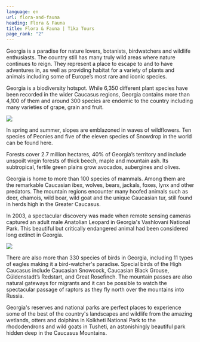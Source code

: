 ```yaml
---
language: en
url: flora-and-fauna
heading: Flora & Fauna
title: Flora & Fauna | Tika Tours
page_rank: "2"
---
```

<div class="row content-row"><!-- 871 (1)-->
<div class="col-xs-12 col-sm-6 col-md-6"><!-- 1194 -->

Georgia is a paradise for nature lovers, botanists, birdwatchers and wildlife enthusiasts.
The country still has many truly wild areas where nature continues to reign. They
represent a place to escape to and to have adventures in, as well as providing habitat
for a variety of plants and animals including some of Europe’s most rare and iconic
species.

</div>

<div class="col-xs-12 col-sm-6 col-md-6"><!-- 1195 -->

Georgia is a biodiversity hotspot. While 6,350 different plant species have been
recorded in the wider Caucasus regions, Georgia contains more than 4,100 of them
and around 300 species are endemic to the country including many varieties of grape,
grain and fruit.

</div>

</div>

<div class="row content-row"><!-- 872 (2)-->
<div class="col-xs-12 col-sm-6 col-md-6"><!-- 1196 -->

![](/library/content/img8.jpg)

In spring and summer, slopes are emblazoned in waves of wildflowers. Ten species
of Peonies and five of the eleven species of Snowdrop in the world can be found
here.

Forests cover 2.7 million hectares, 40% of Georgia’s territory and include unspoilt
virgin forests of thick beech, maple and mountain ash. Its subtropical, fertile
green plains grow avocados, aubergines and olives.

Georgia is home to more than 100 species of mammals. Among them are the remarkable
Caucasian ibex, wolves, bears, jackals, foxes, lynx and other predators. The mountain
regions encounter many hoofed animals such as deer, chamois, wild boar, wild goat
and the unique Caucasian tur, still found in herds high in the Greater Caucasus.

In 2003, a spectacular discovery was made when remote sensing cameras captured an
adult male Anatolian Leopard in Georgia's Vashlovani National Park. This beautiful
but critically endangered animal had been considered long extinct in Georgia.

</div>

<div class="col-xs-12 col-sm-6 col-md-6"><!-- 1197 -->

![](/library/content/img7.jpg)

There are also more than 330 species of birds in Georgia, including 11 types of eagles
making it a bird\-watcher's paradise. Special birds of the High Caucasus include
Caucasian Snowcock, Caucasian Black Grouse, Güldenstadt’s Redstart, and Great Rosefinch.
The mountain passes are also natural gateways for migrants and it can be possible
to watch the spectacular passage of raptors as they fly north over the mountains
into Russia.

Georgia's reserves and national parks are perfect places to experience some of the
best of the country's landscapes and wildlife from the amazing wetlands, otters
and dolphins in Kolkheti National Park to the rhododendrons and wild goats in Tusheti,
an astonishingly beautiful park hidden deep in the Caucasus Mountains.

</div>

</div>
